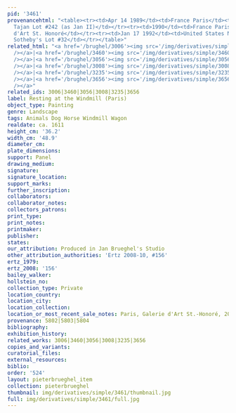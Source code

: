 ```yaml
---
pid: '3461'
provenancehtml: "<table><tr><td>Apr 14 1989</td><td>France Paris</td><td>Ader Picard
  Tajan Lot #242 (as Jan II)</td></tr><tr><td>1990</td><td>France Paris</td><td>Galerie
  d'Art St. Honoré</td></tr><tr><td>Jan 17 1992</td><td>United States New York NY</td><td>Sale
  Sotheby's Lot #32</td></tr></table>"
related_html: "<a href='/brughel/3006'><img src='/img/derivatives/simple/3006/thumbnail.jpg'
  /></a>|<a href='/brughel/3460'><img src='/img/derivatives/simple/3460/thumbnail.jpg'
  /></a>|<a href='/brughel/3056'><img src='/img/derivatives/simple/3056/thumbnail.jpg'
  /></a>|<a href='/brughel/3008'><img src='/img/derivatives/simple/3008/thumbnail.jpg'
  /></a>|<a href='/brughel/3235'><img src='/img/derivatives/simple/3235/thumbnail.jpg'
  /></a>|<a href='/brughel/3656'><img src='/img/derivatives/simple/3656/thumbnail.jpg'
  /></a>"
related_ids: 3006|3460|3056|3008|3235|3656
label: Resting at the Windmill (Paris)
object_type: Painting
genre: Landscape
tags: Animals Dog Horse Windmill Wagon
realdate: ca. 1611
height_cm: '36.2'
width_cm: '48.9'
diameter_cm:
plate_dimensions:
support: Panel
drawing_medium:
signature:
signature_location:
support_marks:
further_inscription:
collaborators:
collaborator_notes:
collectors_patrons:
print_type:
print_notes:
printmaker:
publisher:
states:
our_attribution: Produced in Jan Brueghel's Studio
other_attribution_authorities: 'Ertz 2008-10, #156'
ertz_1979:
ertz_2008: '156'
bailey_walker:
hollstein_no:
collection_type: Private
location_country:
location_city:
location_collection:
location_or_most_recent_sale_notes: Paris, Galerie d'Art St.-Honoré, 2012
provenance: 5802|5803|5804
bibliography:
exhibition_history:
related_works: 3006|3460|3056|3008|3235|3656
copies_and_variants:
curatorial_files:
external_resources:
biblio:
order: '524'
layout: pieterbrueghel_item
collection: pieterbrueghel
thumbnail: img/derivatives/simple/3461/thumbnail.jpg
full: img/derivatives/simple/3461/full.jpg
---
```

